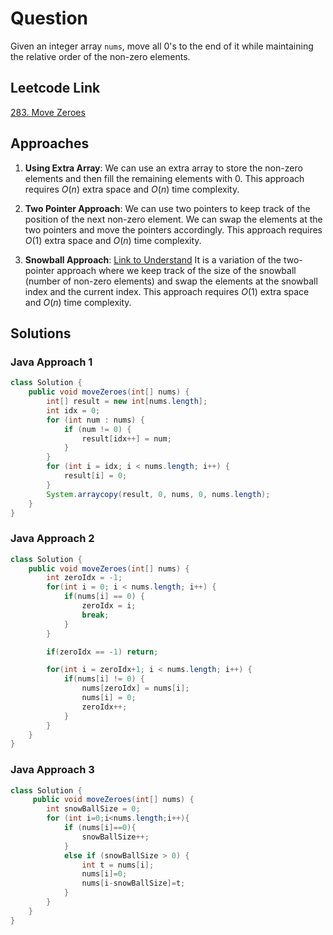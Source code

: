 # Question

Given an integer array `nums`, move all 0's to the end of it while maintaining the relative order of the non-zero elements.

## Leetcode Link

[283. Move Zeroes](https://leetcode.com/problems/move-zeroes/)

## Approaches

1. **Using Extra Array**: We can use an extra array to store the non-zero elements and then fill the remaining elements with 0. This approach requires $O(n)$ extra space and $O(n)$ time complexity.

2. **Two Pointer Approach**: We can use two pointers to keep track of the position of the next non-zero element. We can swap the elements at the two pointers and move the pointers accordingly. This approach requires $O(1)$ extra space and $O(n)$ time complexity.

3. **Snowball Approach**: [Link to Understand](https://leetcode.com/problems/move-zeroes/solutions/172432/the-easiest-but-unusual-snowball-java-solution-beats-100-o-n-clear-explanation) It is a variation of the two-pointer approach where we keep track of the size of the snowball (number of non-zero elements) and swap the elements at the snowball index and the current index. This approach requires $O(1)$ extra space and $O(n)$ time complexity.

## Solutions

### Java Approach 1

```java
class Solution {
    public void moveZeroes(int[] nums) {
        int[] result = new int[nums.length];
        int idx = 0;
        for (int num : nums) {
            if (num != 0) {
                result[idx++] = num;
            }
        }
        for (int i = idx; i < nums.length; i++) {
            result[i] = 0;
        }
        System.arraycopy(result, 0, nums, 0, nums.length);
    }
}
```

### Java Approach 2

```java
class Solution {
    public void moveZeroes(int[] nums) {
        int zeroIdx = -1;
        for(int i = 0; i < nums.length; i++) {
            if(nums[i] == 0) {
                zeroIdx = i;
                break;
            }
        }

        if(zeroIdx == -1) return;

        for(int i = zeroIdx+1; i < nums.length; i++) {
            if(nums[i] != 0) {
                nums[zeroIdx] = nums[i];
                nums[i] = 0;
                zeroIdx++;
            }
        }
    }
}
```

### Java Approach 3

```java
class Solution {
     public void moveZeroes(int[] nums) {
        int snowBallSize = 0;
        for (int i=0;i<nums.length;i++){
	        if (nums[i]==0){
                snowBallSize++;
            }
            else if (snowBallSize > 0) {
	            int t = nums[i];
	            nums[i]=0;
	            nums[i-snowBallSize]=t;
            }
        }
    }
}
```

